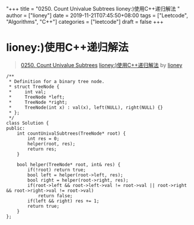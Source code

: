 "+++
title = "0250. Count Univalue Subtrees lioney:)使用C++递归解法 "
author = ["lioney"]
date = 2019-11-21T07:45:50+08:00
tags = ["Leetcode", "Algorithms", "C++"]
categories = ["leetcode"]
draft = false
+++

# lioney:)使用C++递归解法

> [0250. Count Univalue Subtrees](https://leetcode-cn.com/problems/count-univalue-subtrees/)
> [lioney:)使用C++递归解法](https://leetcode-cn.com/problems/count-univalue-subtrees/solution/shi-yong-cdi-gui-jie-fa-by-lioney/) by [lioney](https://leetcode-cn.com/u/lioney/)


```
/**
 * Definition for a binary tree node.
 * struct TreeNode {
 *     int val;
 *     TreeNode *left;
 *     TreeNode *right;
 *     TreeNode(int x) : val(x), left(NULL), right(NULL) {}
 * };
 */
class Solution {
public:
    int countUnivalSubtrees(TreeNode* root) {
        int res = 0;
        helper(root, res);
        return res;
    }
    
    bool helper(TreeNode* root, int& res) {
        if(!root) return true;
        bool left = helper(root->left, res);
        bool right = helper(root->right, res);
        if(root->left && root->left->val != root->val || root->right && root->right->val != root->val)
            return false;
        if(left && right) res += 1;
        return true;
    }
};

